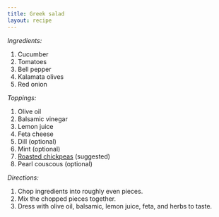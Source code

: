 ```yaml
---
title: Greek salad
layout: recipe
---
```


*Ingredients:*

1. Cucumber
1. Tomatoes
1. Bell pepper
1. Kalamata olives
1. Red onion

*Toppings:*

1. Olive oil
1. Balsamic vinegar
1. Lemon juice
1. Feta cheese
1. Dill (optional)
1. Mint (optional)
1. [Roasted chickpeas](/recipes/roasted-chickpeas/) (suggested)
1. Pearl couscous (optional)

*Directions:*

1. Chop ingredients into roughly even pieces.
1. Mix the chopped pieces together.
1. Dress with olive oil, balsamic, lemon juice, feta, and herbs to taste.
